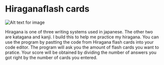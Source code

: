 # Hiraganaflash cards

![Alt text for image](https://github.com/Katherine-Brown-8000/Hiragana_flash_cards/blob/main/hiragana.png)

Hiragana is one of three writing systems used in  japanese. The other two are katagana and kanji.
I build this to help me practice my hiragana.
You can use the program by pastting the code from Hiragana flash cards into your code editor.
The program will ask you the amount of flash cards you want to pratice.
Your score will be obtained by dividing the number of answers you got right by the number of cards you entered.



